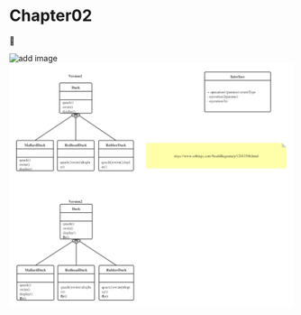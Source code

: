 # Chapter02
:dog:

![add image](/Users/fitch/Downloads/Diagram.png)
![add image](https://github.com/fitchdev/reading_notes/blob/master/hf-design-patterns/images/Diagram.png)

